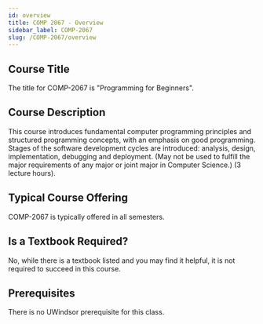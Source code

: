 ```yaml
---
id: overview
title: COMP 2067 - Overview
sidebar_label: COMP-2067
slug: /COMP-2067/overview
---
```


## Course Title

The title for COMP-2067 is "Programming for Beginners".

## Course Description

This course introduces fundamental computer programming principles and structured programming concepts, with an emphasis on good programming. Stages of the software development cycles are introduced: analysis, design, implementation, debugging and deployment. (May not be used to fulfill the major requirements of any major or joint major in Computer Science.) (3 lecture hours).


## Typical Course Offering

COMP-2067 is typically offered in all semesters.

## Is a Textbook Required?

No, while there is a textbook listed and you may find it helpful, it is not required to succeed in this course.

## Prerequisites

There is no UWindsor prerequisite for this class.

